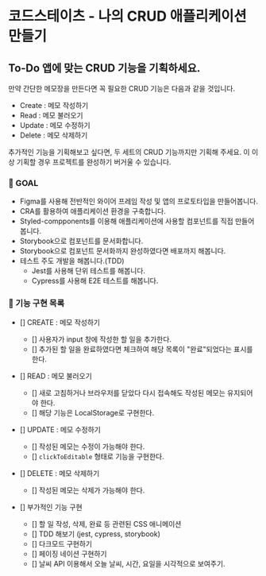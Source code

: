 # 코드스테이츠 - 나의 CRUD 애플리케이션 만들기

## To-Do 앱에 맞는 CRUD 기능을 기획하세요.

만약 간단한 메모장을 만든다면 꼭 필요한 CRUD 기능은 다음과 같을 것입니다.

- Create : 메모 작성하기
- Read : 메모 불러오기
- Update : 메모 수정하기
- Delete : 메모 삭제하기

추가적인 기능을 기획해보고 싶다면, 두 세트의 CRUD 기능까지만 기획해 주세요. 이 이상 기획할 경우 프로젝트를 완성하기 버거울 수 있습니다.

### 🌟 GOAL

- Figma를 사용해 전반적인 와이어 프레임 작성 및 앱의 프로토타입을 만들어봅니다.
- CRA를 활용하여 애플리케이션 환경을 구축합니다.
- Styled-compponents를 이용해 애플리케이션에 사용할 컴포넌트를 직접 만들어봅니다.
- Storybook으로 컴포넌트를 문서화합니다.
- Storybook으로 컴포넌트 문서화까지 완성하였다면 배포까지 해봅니다.
- 테스트 주도 개발을 해봅니다.(TDD)
  - Jest를 사용해 단위 테스트를 해봅니다.
  - Cypress를 사용해 E2E 테스트를 해봅니다.

### :rocket: 기능 구현 목록

- [] CREATE : 메모 작성하기

  - [] 사용자가 input 창에 작성한 할 일을 추가한다.
  - [] 추가된 할 일을 완료하였다면 체크하여 해당 목록이 "완료"되었다는 표시를 한다.

- [] READ : 메모 불러오기

  - [] 새로 고침하거나 브라우저를 닫았다 다시 접속해도 작성된 메모는 유지되어야 한다.
  - [] 해당 기능은 LocalStorage로 구현한다.

- [] UPDATE : 메모 수정하기

  - [] 작성된 메모는 수정이 가능해야 한다.
  - [] `clickToEditable` 형태로 기능을 구현한다.

- [] DELETE : 메모 삭제하기

  - [] 작성된 메모는 삭제가 가능해야 한다.

- [] 부가적인 기능 구현
  - [] 할 일 작성, 삭제, 완료 등 관련된 CSS 애니메이션
  - [] TDD 해보기 (jest, cypress, storybook)
  - [] 다크모드 구현하기
  - [] 페이징 네이션 구현하기
  - [] 날씨 API 이용해서 오늘 날씨, 시간, 요일을 시각적으로 보여주기.
